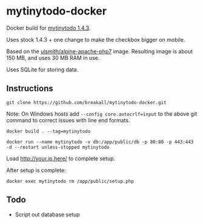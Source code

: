 # mytinytodo-docker
Docker build for [mytinytodo 1.4.3](http://www.mytinytodo.net/).

Uses stock 1.4.3 + one change to make the checkbox bigger on mobile.

Based on the [ulsmith/alpine-apache-php7](https://hub.docker.com/r/ulsmith/alpine-apache-php7/) image. Resulting image is about 150 MB, and uses 30 MB RAM in use.

Uses SQLite for storing data.




## Instructions

``` git clone https://github.com/breakall/mytinytodo-docker.git ```

Note: On Windows hosts add ` --config core.autocrlf=input ` to the above git command to correct issues with line end formats.

``` docker build . --tag=mytinytodo ```

``` docker run --name mytinytodo -v db:/app/public/db -p 80:80 -p 443:443 -d --restart unless-stopped mytinytodo ```

Load http://your.ip.here/ to complete setup.

After setup is complete:

``` docker exec mytinytodo rm /app/public/setup.php ```

## Todo
* Script out database setup
